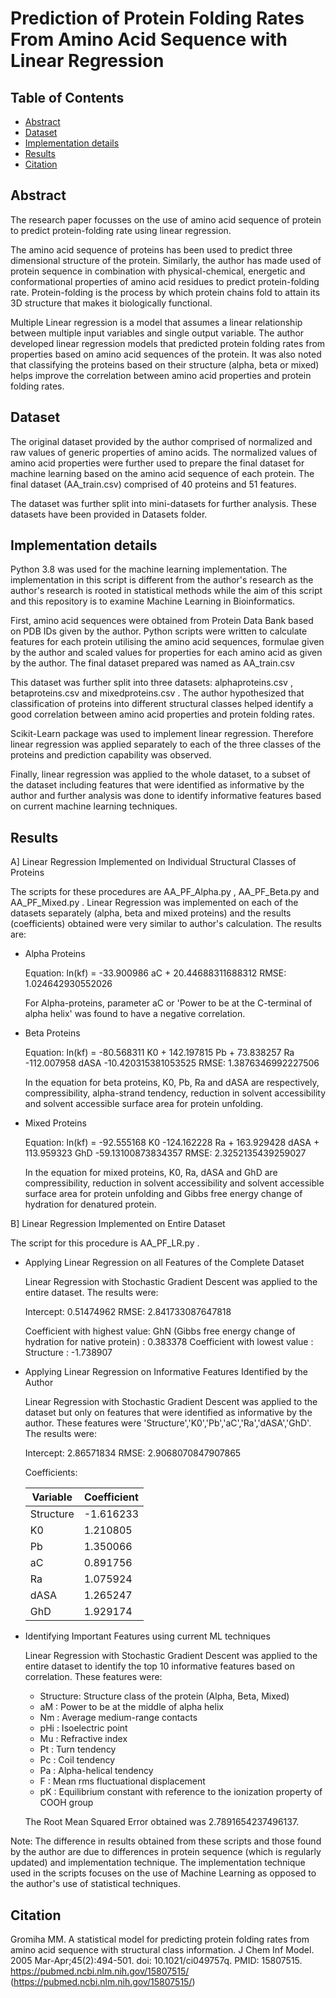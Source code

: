 # Prediction of Protein Folding Rates From Amino Acid Sequence with Linear Regression

## Table of Contents

- [Abstract](#abstract)
- [Dataset](#dataset)
- [Implementation details](#implementation-details)
- [Results](#results)
- [Citation](#citation)

## Abstract <a name="abstract"></a>

The research paper focusses on the use of amino acid sequence of protein to predict protein-folding rate using linear regression.

The amino acid sequence of proteins has been used to predict three dimensional structure of the protein. Similarly, the author has made used of protein sequence in combination with physical-chemical, energetic
and conformational properties of amino acid residues to predict protein-folding rate. Protein-folding is the process by which protein chains fold to attain its 3D structure that makes it biologically functional.

Multiple Linear regression is a model that assumes a linear relationship between multiple input variables and single output variable. The author developed linear regression models that predicted protein folding rates from properties based on amino acid sequences of the protein.
It was also noted that classifying the proteins based on their structure (alpha, beta or mixed) helps improve the correlation between amino acid properties and protein folding rates.

## Dataset <a name="dataset"></a>

The original dataset provided by the author comprised of normalized and raw values of generic properties of amino acids. The normalized values of amino acid properties were further used to prepare the final dataset for machine learning based on the amino acid sequence of each protein.
The final dataset (AA_train.csv) comprised of 40 proteins and 51 features.

The dataset was further split into mini-datasets for further analysis. These datasets have been provided in Datasets folder.


## Implementation details <a name="implementation-details"></a>

Python 3.8 was used for the machine learning implementation. The implementation in this script is different from the author's research as the author's research is rooted in statistical methods while the aim of this script and this repository is to examine Machine Learning in Bioinformatics.

First, amino acid sequences were obtained from Protein Data Bank based on PDB IDs given by the author. Python scripts were written to calculate features for each protein utilising the amino acid sequences, formulae given by the author and scaled values for properties for each amino acid as given by the author.
The final dataset prepared was named as AA_train.csv

This dataset was further split into three datasets: alphaproteins.csv , betaproteins.csv and mixedproteins.csv . The author hypothesized that classification of proteins into different
structural classes helped identify a good correlation between amino acid properties and protein folding rates.

Scikit-Learn package was used to implement linear regression. Therefore linear regression was applied separately to each of the three classes of the proteins and prediction capability was observed.

Finally, linear regression was applied to the whole dataset, to a subset of the dataset including features that were identified as informative by the author and further analysis was done to identify informative features based on current machine learning techniques.


## Results <a name="results"></a>

A] Linear Regression Implemented on Individual Structural Classes of Proteins

The scripts for these procedures are AA_PF_Alpha.py , AA_PF_Beta.py and AA_PF_Mixed.py . Linear Regression was implemented on each of the datasets separately (alpha, beta and mixed proteins) and the results (coefficients) obtained were very similar to author's calculation. The results are:

- Alpha Proteins

  Equation: ln(kf) = -33.900986 aC + 20.44688311688312
  RMSE: 1.024642930552026

  For Alpha-proteins, parameter aC or 'Power to be at the C-terminal of alpha helix' was found to have a negative correlation.

- Beta Proteins

  Equation: ln(kf) =  -80.568311 K0 + 142.197815 Pb + 73.838257 Ra -112.007958 dASA -10.420315381053525
  RMSE: 1.3876346992227506

  In the equation for beta proteins, K0, Pb, Ra and dASA  are respectively, compressibility, alpha-strand tendency, reduction in solvent accessibility and solvent accessible surface area for protein unfolding.

- Mixed Proteins

  Equation: ln(kf) = -92.555168 K0 -124.162228 Ra + 163.929428 dASA + 113.959323 GhD -59.13100873834357
  RMSE: 2.3252135439259027

  In the equation for mixed proteins, K0, Ra, dASA and GhD are compressibility, reduction in solvent accessibility and solvent accessible surface area for protein unfolding and Gibbs free energy change of hydration for denatured protein. 


B] Linear Regression Implemented on Entire Dataset

The script for this procedure is AA_PF_LR.py . 

- Applying Linear Regression on all Features of the Complete Dataset

  Linear Regression with Stochastic Gradient Descent was applied to the entire dataset. The results were:
  
  Intercept: 0.51474962
       RMSE: 2.841733087647818
  
  Coefficient with highest value: GhN (Gibbs free energy change of hydration for native protein) : 0.383378
  Coefficient with lowest value : Structure : -1.738907


- Applying Linear Regression on Informative Features Identified by the Author

  Linear Regression with Stochastic Gradient Descent was applied to the dataset but only on features that were identified as informative by the author. These features were 'Structure','K0','Pb','aC','Ra','dASA','GhD'.
  The results were:

  Intercept: 2.86571834
       RMSE: 2.9068070847907865
  
  Coefficients:

  |  Variable  | Coefficient |
  | ---------  | ----------- |
  | Structure  |  -1.616233  |
  | K0         |   1.210805  |
  | Pb         |   1.350066  |
  | aC         |   0.891756  |
  | Ra         |   1.075924  |
  | dASA       |   1.265247  |
  | GhD        |   1.929174  |


- Identifying Important Features using current ML techniques

  Linear Regression with Stochastic Gradient Descent was applied to the entire dataset to identify the top 10 informative features based on correlation. These features were:
  - Structure: Structure class of the protein (Alpha, Beta, Mixed)
  - aM : Power to be at the middle of alpha helix
  - Nm : Average medium-range contacts
  - pHi : Isoelectric point
  - Mu : Refractive index
  - Pt : Turn tendency
  - Pc : Coil tendency
  - Pa : Alpha-helical tendency
  - F : Mean rms fluctuational displacement
  - pK : Equilibrium constant with reference to the ionization property of COOH group

   The Root Mean Squared Error obtained was 2.7891654237496137.   


Note: The difference in results obtained from these scripts and those found by the author are due to differences in protein sequence (which is regularly updated) and implementation technique. The implementation technique used in the scripts focuses on the use of Machine Learning as opposed to the author's use of statistical techniques.

## Citation <a name="citation"></a>

Gromiha MM. A statistical model for predicting protein folding rates from amino acid sequence with structural class information. J Chem Inf Model. 2005 Mar-Apr;45(2):494-501. doi: 10.1021/ci049757q. PMID: 15807515.
https://pubmed.ncbi.nlm.nih.gov/15807515/ (https://pubmed.ncbi.nlm.nih.gov/15807515/)